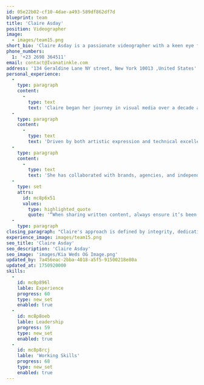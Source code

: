 ```yaml
---
id: 05e22b02-cf10-4dae-a493-589df862df7d
blueprint: team
title: 'Claire Asday'
position: Videographer
image:
  - images/team15.png
short_bio: 'Claire Asday is a passionate videographer with a keen eye for storytelling through the lens. Her ability to capture authentic moments and craft visually stunning narratives has made her a go-to professional in the field of event and commercial videography.'
phone_numbers:
  1: '+23 2698 364511'
email: contact@Ivanatinkle.com
address: '134 Geraldine Lane NY street, New York 10013 ,United States'
personal_experience:
  -
    type: paragraph
    content:
      -
        type: text
        text: 'Claire began her journey in visual media over a decade ago, working across diverse projects ranging from corporate films and music videos to weddings and documentaries. Her creative approach is rooted in a deep understanding of her subjects and their stories. She believes every frame should serve a purpose — whether to inform, inspire, or simply captivate the viewer.'
  -
    type: paragraph
    content:
      -
        type: text
        text: 'Driven by both artistic expression and technical excellence, Claire brings precision and emotion to every production. Her work is not just about video it’s about translating ideas into powerful moving images that resonate.'
  -
    type: paragraph
    content:
      -
        type: text
        text: 'She has collaborated with brands, agencies, and independent creators, ensuring each project reflects the unique voice of her clients. Claire continues to push the boundaries of visual storytelling with an unwavering commitment to quality and innovation.'
  -
    type: set
    attrs:
      id: mc8p6x51
      values:
        type: highlighted_quote
        quote: '“When sharing written content, always ensure it’s been carefully reviewed to avoid including anything inappropriate or out of context.”'
  -
    type: paragraph
closing_paragraph: "Claire's approach is defined by integrity, dedication, and a belief in the power of visual media to drive meaningful impact. While challenges are inevitable, she embraces them with professionalism and creative resilience. For Claire, videography isn’t just a craft it’s a commitment to telling stories that matter, with clarity and heart."
experience_image: images/team15.png
seo_title: 'Claire Asday'
seo_description: 'Claire Asday'
seo_image: 'images/Kia Weds OG Image.png'
updated_by: 7a456eac-2bba-4018-a5f5-91500218e80a
updated_at: 1750920000
skills:
  -
    id: mc8p896l
    lable: Experience
    progress: 60
    type: new_set
    enabled: true
  -
    id: mc8p8oeb
    lable: Leadership
    progress: 59
    type: new_set
    enabled: true
  -
    id: mc8p8rcj
    lable: 'Working Skills'
    progress: 68
    type: new_set
    enabled: true
---
```

